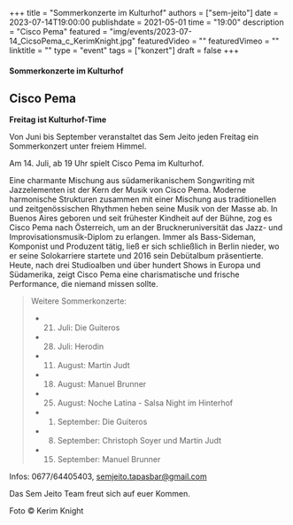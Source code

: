 +++
title = "Sommerkonzerte im Kulturhof"
authors = ["sem-jeito"]
date = 2023-07-14T19:00:00
publishdate = 2021-05-01
time = "19:00"
description = "Cisco Pema"
featured = "img/events/2023-07-14_CicsoPema_c_KerimKnight.jpg"
featuredVideo = ""
featuredVimeo = ""
linktitle = ""
type = "event"
tags = ["konzert"]
draft = false
+++


#### Sommerkonzerte im Kulturhof
## Cisco Pema

**Freitag ist Kulturhof-Time**

Von Juni bis September veranstaltet das Sem Jeito jeden Freitag ein Sommerkonzert unter freiem Himmel.

Am 14. Juli, ab 19 Uhr spielt Cisco Pema im Kulturhof.

Eine charmante Mischung aus südamerikanischem Songwriting mit Jazzelementen ist der Kern der Musik von Cisco Pema. Moderne harmonische Strukturen zusammen mit einer Mischung aus traditionellen und zeitgenössischen Rhythmen heben seine Musik von der Masse ab.
In Buenos Aires geboren und seit frühester Kindheit auf der Bühne, zog es Cisco Pema nach Österreich, um an der Bruckneruniversität das Jazz- und Improvisationsmusik-Diplom zu erlangen. Immer als Bass-Sideman, Komponist und Produzent tätig, ließ er sich schließlich in Berlin nieder, wo er seine Solokarriere startete und 2016 sein Debütalbum präsentierte.
Heute, nach drei Studioalben und über hundert Shows in Europa und Südamerika, zeigt Cisco Pema eine charismatische und frische Performance, die niemand missen sollte.

>Weitere Sommerkonzerte:
> 
> - 21. Juli: Die Guiteros
>
> - 28. Juli: Herodin
>
> - 11. August: Martin Judt
>
> - 18. August: Manuel Brunner
>
> - 25. August: Noche Latina - Salsa Night im Hinterhof
>
> - 01. September: Die Guiteros
>
> - 08. September: Christoph Soyer und Martin Judt
>
> - 15. September: Manuel Brunner


Infos: 0677/64405403, semjeito.tapasbar@gmail.com

Das Sem Jeito Team freut sich auf euer Kommen.

Foto © Kerim Knight

